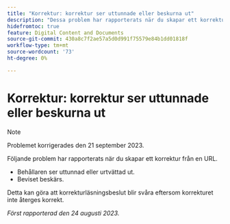 ```yaml
---
title: "Korrektur: korrektur ser uttunnade eller beskurna ut"
description: "Dessa problem har rapporterats när du skapar ett korrektur från en URL."
hidefromtoc: true
feature: Digital Content and Documents
source-git-commit: 430a8c7f2ae57a5d0d991f75579e84b1dd01818f
workflow-type: tm+mt
source-wordcount: '73'
ht-degree: 0%

---
```



# Korrektur: korrektur ser uttunnade eller beskurna ut

>[!NOTE]
>
>Problemet korrigerades den 21 september 2023.

Följande problem har rapporterats när du skapar ett korrektur från en URL.

* Behållaren ser uttunnad eller urtvättad ut.
* Beviset beskärs.

Detta kan göra att korrekturläsningsbeslut blir svåra eftersom korrekturet inte återges korrekt.

_Först rapporterad den 24 augusti 2023._
